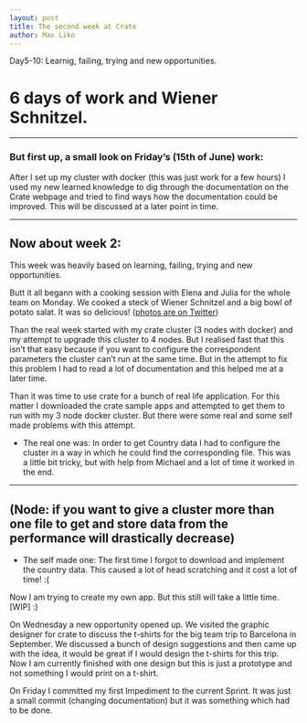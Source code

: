 ```yaml
---
layout: post
title: The second week at Crate
author: Max Liko
---
```

Day5-10: Learnig, failing, trying and new opportunities.

# 6 days of work and Wiener Schnitzel.

---

### But first up, a small look on Friday’s (15th of June) work:

After I set up my cluster with docker (this was just work for a few hours) I used my new learned knowledge to dig through the documentation on the Crate webpage and tried to find ways how the documentation could be improved.
This will be discussed at a later point in time.

---

## Now about week 2:

This week was heavily based on learning, failing, trying and new opportunities.

Butt it all begann with a cooking session with Elena and Julia for the whole team on Monday. We cooked a steck of Wiener Schnitzel and a big bowl of potato salat. 
It was so delicious! ([photos are on Twitter](https://twitter.com/CrateIO/status/754999808704802817))

Than the real week started with my crate cluster (3 nodes with docker) and my attempt to upgrade this cluster to 4 nodes. 
But I realised fast that this isn’t that easy because if you want to configure the correspondent parameters the cluster can’t run at the same time.
But in the attempt to fix this problem I had to read a lot of documentation and this helped me at a later time.

Than it was time to use crate for a bunch of real life application. 
For this matter I downloaded the crate sample apps and attempted to get them to run with my 3 node docker cluster. 
But there were some real and some self made problems with this attempt.

+ The real one was: In order to get Country data I had to configure the cluster in a way in which he could find the corresponding file. This was a little bit tricky, but with help from Michael and a lot of time it worked in the end. 

----

(Node: if you want to give a cluster more than one file to get and store data from the performance will drastically decrease) 
----

+ The self made one: The first time I forgot to download and implement the country data. 
  This caused a lot of head scratching and it cost a lot of time! :(

 Now I am trying to create my own app. But this still will take a little time. [WIP] :) 

On Wednesday a new opportunity opened up. We visited the graphic designer for crate to discuss the t-shirts for the big team trip to Barcelona in September. 
We discussed a bunch of design suggestions and then came up with the idea, it would be great if I would design the t-shirts for this trip. 
Now I am currently finished with one design but this is just a prototype and not something I would print on a t-shirt. 

On Friday I committed my first Impediment to the current Sprint. 
It was just a small commit (changing documentation) but it was something which had to be done.
